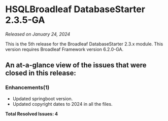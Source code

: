 # HSQLBroadleaf DatabaseStarter 2.3.5-GA

_Released on January 24, 2024_

This is the 5th release for the Broadleaf DatabaseStarter 2.3.x module. This version requires Broadleaf Framework version 6.2.0-GA.

## An at-a-glance view of the issues that were closed in this release:

### Enhancements(1)
- Updated springboot version.
- Updated copyright dates to 2024 in all the files. 


**Total Resolved Issues: 4**
